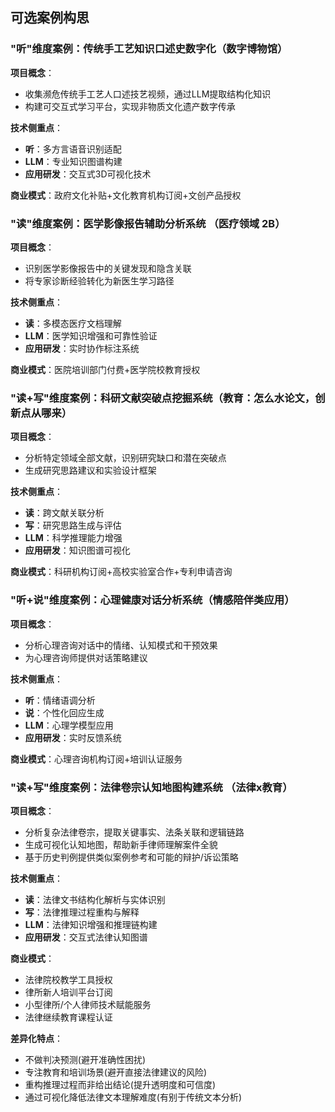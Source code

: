 
## 可选案例构思

### "听"维度案例：传统手工艺知识口述史数字化（数字博物馆）

**项目概念**：
- 收集濒危传统手工艺人口述技艺视频，通过LLM提取结构化知识
- 构建可交互式学习平台，实现非物质文化遗产数字传承

**技术侧重点**：
- **听**：多方言语音识别适配
- **LLM**：专业知识图谱构建
- **应用研发**：交互式3D可视化技术

**商业模式**：政府文化补贴+文化教育机构订阅+文创产品授权

### "读"维度案例：医学影像报告辅助分析系统 （医疗领域 2B）

**项目概念**：
- 识别医学影像报告中的关键发现和隐含关联
- 将专家诊断经验转化为新医生学习路径

**技术侧重点**：
- **读**：多模态医疗文档理解
- **LLM**：医学知识增强和可靠性验证
- **应用研发**：实时协作标注系统

**商业模式**：医院培训部门付费+医学院校教育授权

### "读+写"维度案例：科研文献突破点挖掘系统（教育：怎么水论文，创新点从哪来）

**项目概念**：
- 分析特定领域全部文献，识别研究缺口和潜在突破点
- 生成研究思路建议和实验设计框架

**技术侧重点**：
- **读**：跨文献关联分析
- **写**：研究思路生成与评估
- **LLM**：科学推理能力增强
- **应用研发**：知识图谱可视化

**商业模式**：科研机构订阅+高校实验室合作+专利申请咨询

### "听+说"维度案例：心理健康对话分析系统（情感陪伴类应用）

**项目概念**：
- 分析心理咨询对话中的情绪、认知模式和干预效果
- 为心理咨询师提供对话策略建议

**技术侧重点**：
- **听**：情绪语调分析
- **说**：个性化回应生成
- **LLM**：心理学模型应用
- **应用研发**：实时反馈系统

**商业模式**：心理咨询机构订阅+培训认证服务


### "读+写"维度案例：法律卷宗认知地图构建系统 （法律x教育）

**项目概念**：
- 分析复杂法律卷宗，提取关键事实、法条关联和逻辑链路
- 生成可视化认知地图，帮助新手律师理解案件全貌
- 基于历史判例提供类似案例参考和可能的辩护/诉讼策略

**技术侧重点**：
- **读**：法律文书结构化解析与实体识别
- **写**：法律推理过程重构与解释
- **LLM**：法律知识增强和推理链构建
- **应用研发**：交互式法律认知图谱

**商业模式**：
- 法律院校教学工具授权
- 律所新人培训平台订阅
- 小型律所/个人律师技术赋能服务
- 法律继续教育课程认证

**差异化特点**：
- 不做判决预测(避开准确性困扰)
- 专注教育和培训场景(避开直接法律建议的风险)
- 重构推理过程而非给出结论(提升透明度和可信度)
- 通过可视化降低法律文本理解难度(有别于传统文本分析)